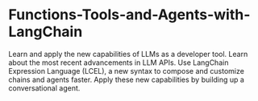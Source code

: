 # Functions-Tools-and-Agents-with-LangChain
Learn and apply the new capabilities of LLMs as a developer tool.      Learn about the most recent advancements in LLM APIs.     Use LangChain Expression Language (LCEL), a new syntax to compose and customize chains and agents faster.     Apply these new capabilities by building up a conversational agent.
